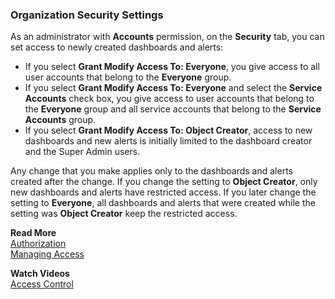 ### Organization Security Settings

As an administrator with **Accounts** permission, on the **Security** tab, you can set access to newly created dashboards and alerts:

* If you select  **Grant Modify Access To: Everyone**, you give access to all user accounts that belong to the **Everyone** group.
* If you select **Grant Modify Access To: Everyone** and select the **Service Accounts** check box, you give access to user accounts that belong to the **Everyone** group and all service accounts that belong to the **Service Accounts** group.
* If you select **Grant Modify Access To: Object Creator**, access to new dashboards and new alerts is initially limited to the dashboard creator and the Super Admin users.

Any change that you make applies only to the dashboards and alerts created after the change. If you change the setting to **Object Creator**, only new dashboards and alerts have restricted access. If you later change the setting to **Everyone**, all dashboards and alerts that were created while the setting was **Object Creator** keep the restricted access.

**Read More**<br/>
[Authorization](https://docs.wavefront.com/authorization.html)<br/>
[Managing Access](https://docs.wavefront.com/access.html)

**Watch Videos**<br/>
[Access Control](https://youtu.be/45E4pkann0E)
